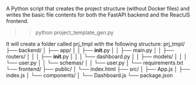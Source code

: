 A Python script that creates the project structure (without Docker files) and writes the basic file contents for both the FastAPI backend and the ReactJS frontend.

>> python project_template_gen.py

It will create a folder called prj_tmpl with the following structure:
prj_tmpl/
├── backend/
│   ├── app/
│   │   ├── __init__.py
│   │   ├── main.py
│   │   ├── routers/
│   │   │   ├── __init__.py
│   │   │   └── dashboard.py
│   │   ├── models/
│   │   │   └── user.py
│   │   └── schemas/
│   │       └── user.py
│   └── requirements.txt
└── frontend/
    ├── public/
    │   └── index.html
    ├── src/
    │   ├── App.js
    │   ├── index.js
    │   └── components/
    │       └── Dashboard.js
    └── package.json
